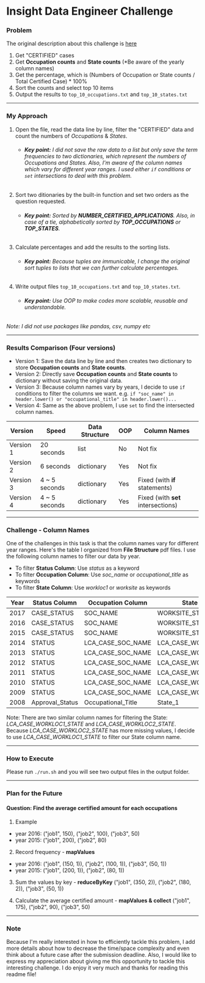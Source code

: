 # Insight Data Engineer Challenge
### Problem
The original description about this challenge is [here](https://github.com/InsightDataScience/h1b_statistics)


1. Get "CERTIFIED" cases
2. Get **Occupation counts** and **State counts** (*Be aware of the yearly column names)
3. Get the percentage, which is (Numbers of Occupation or State counts / Total Certified Case) * 100%
4. Sort the counts and select top 10 items
5. Output the results to ```top_10_occupations.txt``` and ```top_10_states.txt```

---

### My Approach
1. Open the file, read the data line by line, filter the "CERTIFIED" data and count the numbers of *Occupations* & *States*.

    * ###### **Key point:** I did not save the raw data to a list but only save the term frequencies to two dictionaries, which represent the numbers of *Occupations* and *States*. Also, I'm aware of the column names which vary for different year ranges. I used either `if` conditions or `set` intersections to deal with this problem. 

2. Sort two ditionaries by the built-in function and set two orders as the question requested.

    * ###### **Key point:** Sorted by **NUMBER_CERTIFIED_APPLICATIONS**. Also, in case of a tie, alphabetically sorted by **TOP_OCCUPATIONS** or **TOP_STATES**.

3. Calculate percentages and add the results to the sorting lists.

    * ###### **Key point:** Because tuples are immunicable, I change the original sort tuples to lists that we can further calculate percentages.

4. Write output files ```top_10_occupations.txt``` and ```top_10_states.txt```.

    * ###### **Key point:** Use OOP to make codes more scalable, reusable and understandable.

*Note: I did not use packages like pandas, csv, numpy etc*

---


### Results Comparison (Four versions)
* Version 1: Save the data line by line and then creates two dictionary to store **Occupation counts** and **State counts**.
* Version 2: Directly save **Occupation counts** and **State counts** to dictionary without saving the original data. 
* Version 3: Because column names vary by years, I decide to use `if` conditions to filter the columns we want. e.g. `if "soc_name" in header.lower() or "occupational_title" in header.lower()...`
* Version 4: Same as the above problem, I use `set` to find the intersected column names.


| Version  | Speed | Data Structure | OOP | Column Names |
| -------- | -------- | --------- | --------- | --------- | 
| Version 1 | 20 seconds | list | No | Not fix |
| Version 2 | 6 seconds | dictionary | Yes | Not fix |
| Version 3 | 4 ~ 5 seconds | dictionary | Yes | Fixed (with **if** statements) |
| Version 4 | 4 ~ 5 seconds | dictionary | Yes | Fixed (with **set** intersections) |


---

### Challenge - Column Names
One of the challenges in this task is that the column names vary for different year ranges. Here's the table I organized from **File Structure** pdf files. I use the following column names to filter our data by year.

* To filter **Status Column**: Use *status* as a keyword
* To filter **Occupation Column**: Use *soc_name* or *occupational_title* as keywords
* To filter **State Column**: Use *workloc1* or *worksite* as keywords


| Year  | Status Column | Occupation Column | State Column | Link |
| -------- | -------- | --------- | --------- | -------- |
| 2017 | CASE_STATUS | SOC_NAME | WORKSITE_STATE | [link](https://www.foreignlaborcert.doleta.gov/pdf/PerformanceData/2017/H-1B_FY17_Record_Layout.pdf)
| 2016 | CASE_STATUS | SOC_NAME | WORKSITE_STATE | [link](https://www.foreignlaborcert.doleta.gov/docs/Performance_Data/Disclosure/FY15-FY16/H-1B_FY16_Record_Layout.pdf)  |
| 2015 | CASE_STATUS | SOC_NAME | WORKSITE_STATE | [link](https://www.foreignlaborcert.doleta.gov/docs/py2015q4/H-1B_FY15_Record_Layout.docx)  |
| 2014 | STATUS | LCA_CASE_SOC_NAME | LCA_CASE_WORKLOC1_STATE | [link](https://www.foreignlaborcert.doleta.gov/docs/py2014q4/H1B_FY14_Record_Layout.doc)  |
| 2013 | STATUS | LCA_CASE_SOC_NAME | LCA_CASE_WORKLOC1_STATE | [link](https://www.foreignlaborcert.doleta.gov/docs/lca/LCA_Record_Layout_FY13.doc)  |
| 2012 | STATUS | LCA_CASE_SOC_NAME | LCA_CASE_WORKLOC1_STATE | [link](https://www.foreignlaborcert.doleta.gov/docs/py2012_q4/LCA_Record_Layout_FY12.doc)  |
| 2011 | STATUS | LCA_CASE_SOC_NAME | LCA_CASE_WORKLOC1_STATE | [link](https://www.foreignlaborcert.doleta.gov/pdf/quarter_4_2011/H-1B_Record_Layout_FY11_Q4.doc)  |
| 2010 | STATUS | LCA_CASE_SOC_NAME | LCA_CASE_WORKLOC1_STATE | [link](https://www.foreignlaborcert.doleta.gov/pdf/H-1B_Record_Layout_FY10.doc)  |
| 2009 | STATUS | LCA_CASE_SOC_NAME | LCA_CASE_WORKLOC1_STATE | [link](https://www.foreignlaborcert.doleta.gov/pdf/H1B_Layout_FY09.doc)  |
| 2008 | Approval_Status | Occupational_Title | State_1 | [link](https://www.foreignlaborcert.doleta.gov/pdf/H-1B_Record_Layout_FY08.doc)  |

Note: There are two similar column names for filtering the State: *LCA_CASE_WORKLOC1_STATE* and *LCA_CASE_WORKLOC2_STATE*. Because *LCA_CASE_WORKLOC2_STATE* has more missing values, I decide to use *LCA_CASE_WORKLOC1_STATE* to filter our State column name.



---

### How to Execute
Please run ```./run.sh``` and you will see two output files in the output folder.

---

### Plan for the Future
#### **Question: Find the average certified amount for each occupations**
1. Example
  * year 2016: ("job1", 150), ("job2", 100), ("job3", 50)
  * year 2015: ("job1", 200), ("job2", 80)

2. Record frequency - **mapValues**
  * year 2016: ("job1", (150, 1)), ("job2", (100, 1)), ("job3", (50, 1))
  * year 2015: ("job1", (200, 1)), ("job2", (80, 1))
  

3. Sum the values by key - **reduceByKey**
("job1", (350, 2)), ("job2", (180, 2)), ("job3", (50, 1))

4. Calculate the average certified amount - **mapValues & collect**
("job1", 175), ("job2", 90), ("job3", 50)

---

### Note
Because I'm really interested in how to efficiently tackle this problem, I add more details about how to decrease the time/space complexity and even think about a future case after the submission deadline. Also, I would like to express my appreciation about giving me this opportunity to tackle this interesting challenge. I do enjoy it very much and thanks for reading this readme file!
